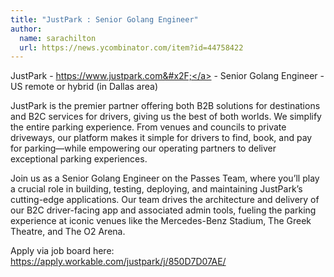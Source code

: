 ```yaml
---
title: "JustPark : Senior Golang Engineer"
author:
  name: sarachilton
  url: https://news.ycombinator.com/item?id=44758422
---
```

JustPark - <a href="https:&#x2F;&#x2F;www.justpark.com&#x2F;" rel="nofollow">https:&#x2F;&#x2F;www.justpark.com&#x2F;</a> - Senior Golang Engineer - US remote or hybrid (in Dallas area)

JustPark is the premier partner offering both B2B solutions for destinations and B2C services for drivers, giving us the best of both worlds. We simplify the entire parking experience. From venues and councils to private driveways, our platform makes it simple for drivers to find, book, and pay for parking—while empowering our operating partners to deliver exceptional parking experiences.

Join us as a Senior Golang Engineer on the Passes Team, where you’ll play a crucial role in building, testing, deploying, and maintaining JustPark’s cutting-edge applications. Our team drives the architecture and delivery of our B2C driver-facing app and associated admin tools, fueling the parking experience at iconic venues like the Mercedes-Benz Stadium, The Greek Theatre, and The O2 Arena.

Apply via job board here: <a href="https:&#x2F;&#x2F;apply.workable.com&#x2F;justpark&#x2F;j&#x2F;850D7D07AE&#x2F;" rel="nofollow">https:&#x2F;&#x2F;apply.workable.com&#x2F;justpark&#x2F;j&#x2F;850D7D07AE&#x2F;</a>
<JobApplication />
